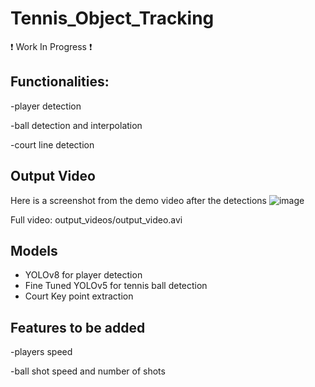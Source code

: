 # Tennis_Object_Tracking

❗ Work In Progress ❗


## Functionalities:
 
 -player detection
 
 -ball detection and interpolation
 
 -court line detection

 ## Output Video
 Here is a screenshot from the demo video after the detections
 ![image](https://github.com/user-attachments/assets/170a50c6-3566-4c6e-b1ad-f5c963ef3dea)

 Full video: output_videos/output_video.avi

 ## Models

 + YOLOv8 for player detection
 + Fine Tuned YOLOv5 for tennis ball detection
 + Court Key point extraction

 ## Features to be added
 -players speed
 
 -ball shot speed and number of shots
